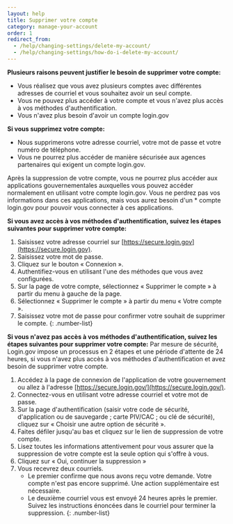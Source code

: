 ```yaml
---
layout: help
title: Supprimer votre compte
category: manage-your-account
order: 1
redirect_from:
  - /help/changing-settings/delete-my-account/
  - /help/changing-settings/how-do-i-delete-my-account/
---
```


__Plusieurs raisons peuvent justifier le besoin de supprimer votre compte:__
* Vous réalisez que vous avez plusieurs comptes avec différentes adresses de courriel et vous souhaitez avoir un seul compte.
* Vous ne pouvez plus accéder à votre compte et vous n'avez plus accès à vos méthodes d'authentification.
* Vous n'avez plus besoin d'avoir un compte login.gov

__Si vous supprimez votre compte:__
* Nous supprimerons votre adresse courriel, votre mot de passe et votre numéro de téléphone.
* Vous ne pourrez plus accéder de manière sécurisée aux agences partenaires qui exigent un compte login.gov.

Après la suppression de votre compte, vous ne pourrez plus accéder aux applications gouvernementales auxquelles vous pouvez accéder
normalement en utilisant votre compte login.gov. Vous ne perdrez pas vos informations dans ces applications, mais vous aurez besoin d'un * compte login.gov pour pouvoir vous connecter à ces applications.

__Si vous avez accès à vos méthodes d'authentification, suivez les étapes suivantes pour supprimer votre compte:__
1. Saisissez votre adresse courriel sur [https://secure.login.gov](https://secure.login.gov).
1. Saisissez votre mot de passe.
1. Cliquez sur le bouton « Connexion ».
1. Authentifiez-vous en utilisant l'une des méthodes que vous avez configurées.
1. Sur la page de votre compte, sélectionnez « Supprimer le compte » à partir du menu à gauche de la page.
1. Sélectionnez « Supprimer le compte » à partir du menu « Votre compte ».
1. Saisissez votre mot de passe pour confirmer votre souhait de supprimer le compte.
{: .number-list}

__Si vous n'avez pas accès à vos méthodes d'authentification, suivez les étapes suivantes pour supprimer votre compte:__
Par mesure de sécurité, Login.gov impose un processus en 2 étapes et une période d'attente de 24 heures, si vous n'avez plus accès à vos méthodes d'authentification et avez besoin de supprimer votre compte.

1. Accédez à la page de connexion de l'application de votre gouvernement ou allez à l'adresse [https://secure.login.gov/](https://secure.login.gov/).
1. Connectez-vous en utilisant votre adresse courriel et votre mot de passe.
1. Sur la page d'authentification (saisir votre code de sécurité, d'application ou de sauvegarde ; carte PIV/CAC ; ou clé de sécurité), cliquez sur « Choisir une autre option de sécurité ».
1. Faites défiler jusqu'au bas et cliquez sur le lien de suppression de votre compte.
1. Lisez toutes les informations attentivement pour vous assurer que la suppression de votre compte est la seule option qui s'offre à vous.
1. Cliquez sur « Oui, continuer la suppression »
1. Vous recevrez deux courriels.
    * Le premier confirme que nous avons reçu votre demande. Votre compte n'est pas encore supprimé. Une action supplémentaire est nécessaire.
    * Le deuxième courriel vous est envoyé 24 heures après le premier. Suivez les instructions énoncées dans le courriel pour terminer la suppression.
{: .number-list}
